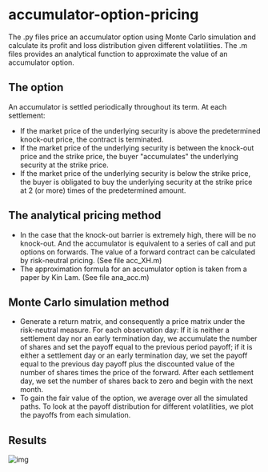# accumulator-option-pricing
The .py files price an accumulator option using Monte Carlo simulation and calculate its profit and loss distribution given different volatilities. The .m files provides an analytical function to approximate the value of an accumulator option. 

## The option
An accumulator is settled periodically throughout its term. At each settlement:

- If the market price of the underlying security is above the predetermined knock-out price, the contract is terminated.
- If the market price of the underlying security is between the knock-out price and the strike price, the buyer "accumulates" the underlying security at the strike price.
- If the market price of the underlying security is below the strike price, the buyer is obligated to buy the underlying security at the strike price at 2 (or more) times of the predetermined amount.

## The analytical pricing method
- In the case that the knock-out barrier is extremely high, there will be no knock-out. And the accumulator is equivalent to a series of call and put options on forwards. The value of a forward contract can be calculated by risk-neutral pricing. (See file acc_XH.m)
- The approximation formula for an accumulator option is taken from a paper by Kin Lam. (See file ana_acc.m)

## Monte Carlo simulation method
- Generate a return matrix, and consequently a price matrix under the risk-neutral measure. For each observation day: If it is neither a settlement day nor an early termination day, we accumulate the number of shares and set the payoff equal to the previous period payoff; if it is either a settlement day or an early termination day, we set the payoff equal to the previous day payoff plus the discounted value of the number of shares times the price of the forward. After each settlement day, we set the number of shares back to zero and begin with the next month.
- To gain the fair value of the option, we average over all the simulated paths. To look at the payoff distribution for different volatilities, we plot the payoffs from each simulation. 

## Results
![img](https://github.com/jren-jane/accumulator-option-pricing-monte-carlo/blob/259b56847ec0cf76ece44554f56fe2fc3274c200/myplot.png)
